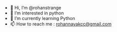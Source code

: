 - 👋 Hi, I’m @rohanstrange
- 👀 I’m interested in python
- 🌱 I’m currently learning Python
- 📫 How to reach me : rohannayakcc@gmail.com

<!---
rohanstrange/rohanstrange is a ✨ special ✨ repository because its `README.md` (this file) appears on your GitHub profile.
You can click the Preview link to take a look at your changes.
--->
